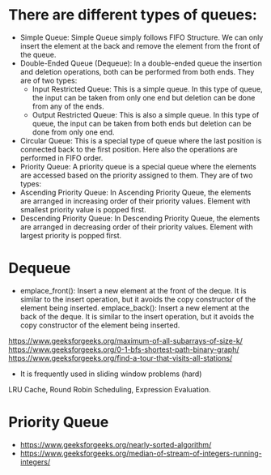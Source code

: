 # There are different types of queues:
- Simple Queue: Simple Queue simply follows FIFO Structure. We can only insert the element at the back and remove the element from the front of the queue.
- Double-Ended Queue (Dequeue): In a double-ended queue the insertion and deletion operations, both can be performed from both ends. They are of two types:
    - Input Restricted Queue: This is a simple queue. In this type of queue, the input can be taken from only one end but deletion can be done from any of the ends.
    - Output Restricted Queue: This is also a simple queue. In this type of queue, the input can be taken from both ends but deletion can be done from only one end.
- Circular Queue: This is a special type of queue where the last position is connected back to the first position. Here also the operations are performed in FIFO order.
- Priority Queue: A priority queue is a special queue where the elements are accessed based on the priority assigned to them. They are of two types:
- Ascending Priority Queue: In Ascending Priority Queue, the elements are arranged in increasing order of their priority values. Element with smallest priority value is popped first.
- Descending Priority Queue: In Descending Priority Queue, the elements are arranged in decreasing order of their priority values. Element with largest priority is popped first.

# Dequeue
- emplace_front(): Insert a new element at the front of the deque. It is similar to the insert operation, but it avoids the copy constructor of the element being inserted.
emplace_back(): Insert a new element at the back of the deque. It is similar to the insert operation, but it avoids the copy constructor of the element being inserted.

https://www.geeksforgeeks.org/maximum-of-all-subarrays-of-size-k/
https://www.geeksforgeeks.org/0-1-bfs-shortest-path-binary-graph/
https://www.geeksforgeeks.org/find-a-tour-that-visits-all-stations/

- It is frequently used in  sliding window problems (hard)

LRU Cache, Round Robin Scheduling, Expression Evaluation.

# Priority Queue

- https://www.geeksforgeeks.org/nearly-sorted-algorithm/
- https://www.geeksforgeeks.org/median-of-stream-of-integers-running-integers/
